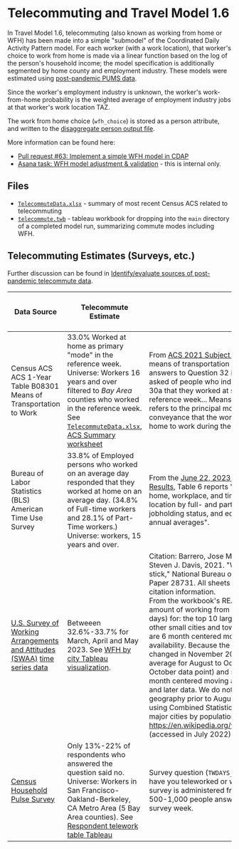 
# Telecommuting and Travel Model 1.6

In Travel Model 1.6, telecommuting (also known as working from home or WFH) has been made into a simple "submodel" of
the Coordinated Daily Activity Pattern model. For each worker (with a work location), that worker's choice to work from home is made
via a linear function based on the log of the person's household income; the model specification is additionally segmented
by home county and employment industry. These models were estimated using [post-pandemic PUMS data](https://mtcdrive.box.com/s/0vux1bzeinjz7gtvazn0wzb57p7zqpt7).

Since the worker's employment industry is unknown, the worker's work-from-home probability is
the weighted average of employment industry jobs at that worker's work location TAZ.

The work from home choice (`wfh_choice`) is stored as a person attribute, and written to the 
[disaggregate person output file](https://github.com/BayAreaMetro/modeling-website/wiki/Person).

More information can be found here:
* [Pull request #63: Implement a simple WFH model in CDAP](https://github.com/BayAreaMetro/travel-model-one/pull/63)
* [Asana task: WFH model adjustment & validation](https://app.asana.com/0/0/1205369234942623/f) - this is internal only.

## Files

* [`TelecommuteData.xlsx`](TelecommuteData.xlsx) - summary of most recent Census ACS related to telecommuting
* [`telecommute.twb`](telecommute.twb) - tableau workbook for dropping into the `main` directory of a completed model run, summarizing commute modes including WFH.

## Telecommuting Estimates (Surveys, etc.)

Further discussion can be found in [Identify/evaluate sources of post-pandemic telecommute data](https://app.asana.com/0/1204085012544660/1204893619957853/f).

| Data Source | Telecommute Estimate | Notes | Date of most recent available 
|-------------|----------------------|-------------------------------|-------|
| Census ACS ACS 1-Year Table B08301 Means of Transportation to Work | 33.0% Worked at home as primary "mode" in the reference week. <br/> Universe: Workers 16 years and over filtered to *Bay Area* counties who worked in the reference week. See [`TelecommuteData.xlsx`, ACS Summary worksheet](TelecommuteData.xslx) | From [ACS 2021 Subject Definitions](https://www2.census.gov/programs-surveys/acs/tech_docs/subject_definitions/2021_ACSSubjectDefinitions.pdf): "The data on means of transportation to work were derived from answers to Question 32 in 2021 ACS, which was asked of people who indicated in 2021 ACS Question 30a that they worked at some time during the reference week... Means of transportation to work refers to the principal mode of travel or type of conveyance that the worker usually used to get from home to work during the reference week." | 2021; <br/> 2022 release [expected on September 14, 2023](https://www.census.gov/programs-surveys/acs/news/data-releases/2022/release-schedule.html) |
| Bureau of Labor Statistics (BLS) American Time Use Survey | 33.8% of Employed persons who worked on an average day responded that they worked at home on an average day. (34.8% of Full-time workers and 28.1% of Part-Time workers.) <br/> Universe: workers, 15 years and over. | From the [June 22, 2023 News Release on ATUS 2022 Results](https://www.bls.gov/news.release/pdf/atus.pdf), Table 6 reports "Employed persons working at home, workplace, and time spent working at each location by full- and part-time status and sex, jobholding status, and educational attainment, 2022 annual averages". | 2022 |
| [U.S. Survey of Working Arrangements and Attitudes (SWAA)](https://wfhresearch.com) [time series data](https://wfhresearch.com/wp-content/uploads/2023/07/WFHtimeseries_monthly.xlsx) | Betweeen 32.6%-33.7% for March, April and May 2023.  See [WFH by city Tableau visualization](https://10ay.online.tableau.com/t/metropolitantransportationcommission/views/Survey_of_Working_Arrangements_and_Attitudes/TimeSeries). | Citation: Barrero, Jose Maria, Nicholas Bloom, and Steven J. Davis, 2021. "Why working from home will stick," National Bureau of Economic Research Working Paper 28731. All sheets include this suggested citation information. <br/> From the workbook's README: "Time series of the amount of working from home (percent of full paid days) for: the top 10 largest cities; cities 11 to 50; other small cities and towns; and select top cities. All are 6 month centered moving averages subject to data availability. Because the underlying survey question changed in November 2020, we do a 3-month average for August to October 2020 (plotted as the October data point) and separately compute the 6-month centered moving average for November 2020 and later data. We do not have reliable data on geography prior to August 2020. We define cities using Combined Statistical Areas and obtain the list of major cities by population from: https://en.wikipedia.org/wiki/Combined_statistical_area (accessed in July 2022)." | June 2023 |
| [Census Household Pulse Survey](https://www.census.gov/programs-surveys/household-pulse-survey/data.html) | Only 13%-22% of respondents who answered the question said no. <br/> Universe: Workers in San Francisco-Oakland-Berkeley, CA Metro Area (5 Bay Area counties).  See [Respondent telework table Tableau](https://10ay.online.tableau.com/t/metropolitantransportationcommission/views/CensusHouseholdPulseSurvey_WorkFromHome/Respondentteleworktable)| Survey question (`TWDAYS_RESP`): "In the last 7 days, have you teleworked or worked from home?" The survey is administered frequently in phases, with about 500-1,000 people answering this question in each survey week. | June 2023 |